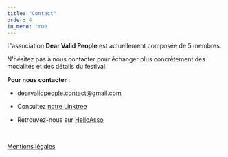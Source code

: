 ```yaml
---
title: "Contact"
order: 4
in_menu: true
---
```

L'association **Dear Valid People** est actuellement composée de 5 membres.

N'hésitez pas à nous contacter pour échanger plus concrètement des modalités et des détails du festival.

**Pour nous contacter** : 
- [dearvalidpeople.contact@gmail.com](mailto:dearvalidpeople.contact@gmail.com) 

- Consultez [notre Linktree](https://linktr.ee/dearvalidpeople?utm_source=linktree_profile_share&ltsid=4c81f79d-d832-46ea-88d9-20712db35b84)

- Retrouvez-nous sur [HelloAsso](https://www.helloasso.com/associations/dear-valid-people) 

<br>

[Mentions légales](https://handifest-montpellier.fr/mentions%20legales.html) 